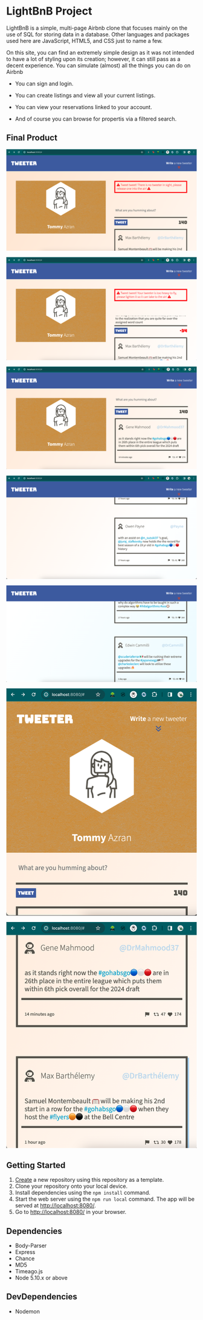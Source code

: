 # LightBnB Project

LightBnB is a simple, multi-page Airbnb clone that focuses mainly on the use of SQL for storing data in a database. Other languages and packages used here are JavaScript, HTML5, and CSS just to name a few.

On this site, you can find an extremely simple design as it was not intended to have a lot of styling upon its creation; however, it can still pass as a decent experience. You can simulate (almost) all the things you can do on Airbnb

- You can sign and login.

- You can create listings and view all your current listings.

- You can view your reservations linked to your account.

- And of course you can browse for propertis via a filtered search.

## Final Product

!["Screenshot of LightBnB sign in / log in page"](https://github.com/Xanadude2112/tweeter/blob/main/docs/tweeter-error.png?raw=true)

!["Screenshot of LightBnB filtered search page"](https://github.com/Xanadude2112/tweeter/blob/main/docs/tweeter-error2.png?raw=true)

!["Screenshot of LightBnB sign in / log in page"](https://github.com/Xanadude2112/tweeter/blob/main/docs/tweeter3.png?raw=true)

!["Screenshot of LightBnB sign in / log in page"](https://github.com/Xanadude2112/tweeter/blob/main/docs/tweeter2.png?raw=true)

!["Screenshot of LightBnB sign in / log in page"](https://github.com/Xanadude2112/tweeter/blob/main/docs/tweeter.png?raw=true)

!["Screenshot of LightBnB sign in / log in page"](https://github.com/Xanadude2112/tweeter/blob/main/docs/tweeter-ipad.png?raw=true)

!["Screenshot of LightBnB sign in / log in page"](https://github.com/Xanadude2112/tweeter/blob/main/docs/tweeter-ipad2.png?raw=true)


## Getting Started

1. [Create](https://docs.github.com/en/repositories/creating-and-managing-repositories/creating-a-repository-from-a-template) a new repository using this repository as a template.
2. Clone your repository onto your local device.
3. Install dependencies using the `npm install` command.
3. Start the web server using the `npm run local` command. The app will be served at <http://localhost:8080/>.
4. Go to <http://localhost:8080/> in your browser.

## Dependencies

- Body-Parser
- Express
- Chance
- MD5
- Timeago.js
- Node 5.10.x or above

## DevDependencies

- Nodemon